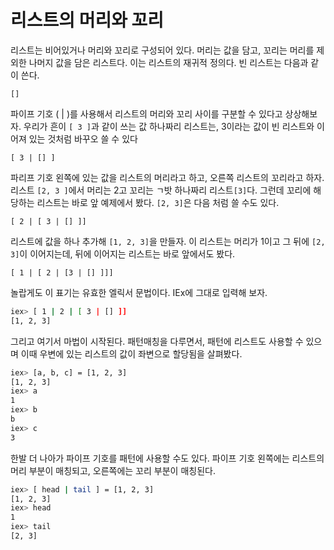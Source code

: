# 리스트의 머리와 꼬리

리스트는 비어있거나 머리와 꼬리로 구성되어 있다. 머리는 값을 담고, 꼬리는 머리를 제외한 나머지 값을 담은 리스트다. 이는 리스트의 재귀적 정의다. 빈 리스트는 다음과 같이 쓴다.

```
[]
```

파이프 기호 ( | )를 사용해서 리스트의 머리와 꼬리 사이를 구분할 수 있다고 상상해보자. 우리가 흔이 `[ 3 ]`과 같이 쓰는 값 하나짜리 리스트는, 3이라는 값이 빈 리스트와 이어져 있는 것처럼 바꾸오 쓸 수 있다

```
[ 3 | [] ]
```

파리프 기호 왼쪽에 있는 값을 리스트의 머리라고 하고, 오른쪽 리스트의 꼬리라고 하자. 리스트 `[2, 3 ]`에서 머리는 2고 꼬리는 ㄱ밧 하나짜리 리스트`[3]`다. 그런데 꼬리에 해당하는 리스트는 바로 앞 예제에서 봤다. `[2, 3]`은 다음 처럼 쓸 수도 있다.

```
[ 2 | [ 3 | [] ]]
```

리스트에 값을 하나 추가해 `[1, 2, 3]`을 만들자. 이 리스트는 머리가 1이고 그 뒤에 `[2, 3]`이 이어지는데, 뒤에 이어지는 리스트는 바로 앞에서도 봤다.

```
[ 1 | [ 2 | [3 | [] ]]]
```

놀랍게도 이 표기는 유효한 엘릭서 문법이다. IEx에 그대로 입력해 보자.

```sh
iex> [ 1 | 2 | [ 3 | [] ]]
[1, 2, 3]
```

그리고 여기서 마법이 시작된다. 패턴매칭을 다루면서, 패턴에 리스트도 사용할 수 있으며 이때 우변에 있는 리스트의 값이 좌변으로 할당됨을 살펴봤다.

```sh
iex> [a, b, c] = [1, 2, 3]
[1, 2, 3]
iex> a
1
iex> b
b
iex> c
3
```

한발 더 나아가 파이프 기호를 패턴에 사용할 수도 있다. 파이프 기호 왼쪽에는 리스트의 머리 부분이 매칭되고, 오른쪽에는 꼬리 부분이 매칭된다.

```sh
iex> [ head | tail ] = [1, 2, 3]
[1, 2, 3]
iex> head
1
iex> tail
[2, 3]
```
